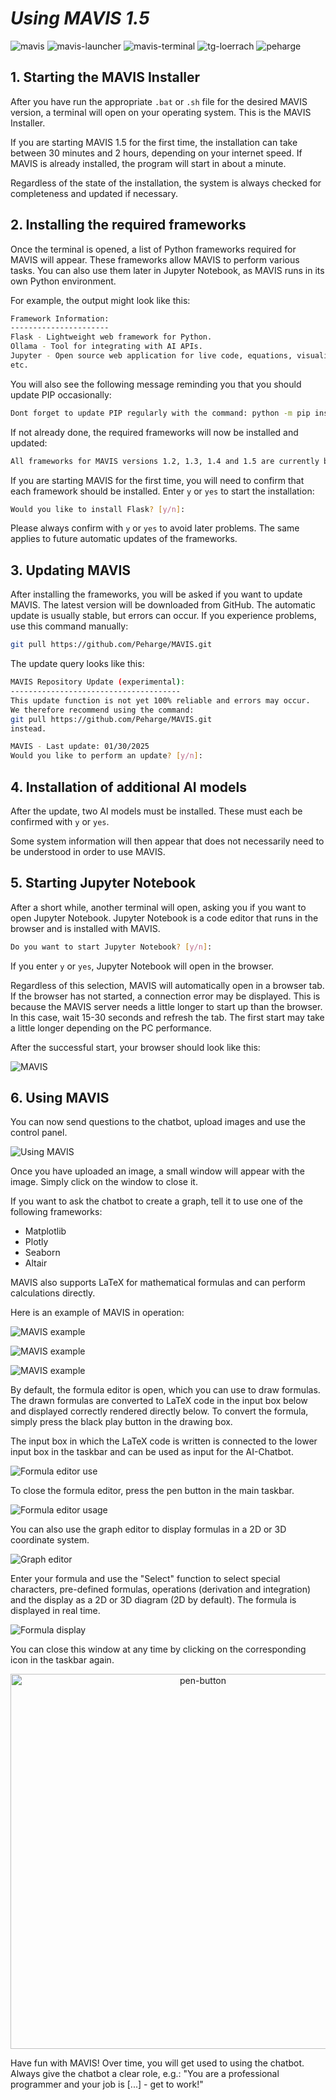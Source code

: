 # _Using MAVIS 1.5_

<div align="left">
   <img alt="mavis" src="https://github.com/Peharge/MAVIS-images/blob/main/mavis-img-main/MAVIS-icon-banner-3.svg">
   <img alt="mavis-launcher" src="https://github.com/Peharge/MAVIS-images/blob/main/mavis-img-main/MAVIS-launcher-icon-banner-3.svg">
   <img alt="mavis-terminal" src="https://github.com/Peharge/MAVIS-images/blob/main/mavis-img-main/MAVIS-terminal-icon-banner-3.svg">
   <img alt="tg-loerrach" src="https://img.shields.io/badge/TG Lörrach-red?style=flat">
   <img alt="peharge" src="https://github.com/Peharge/MAVIS-images/blob/main/mavis-img-main/Peharge-icon-banner-3.svg">
</div>

## 1. Starting the MAVIS Installer
After you have run the appropriate `.bat` or `.sh` file for the desired MAVIS version, a terminal will open on your operating system. This is the MAVIS Installer.

If you are starting MAVIS 1.5 for the first time, the installation can take between 30 minutes and 2 hours, depending on your internet speed. If MAVIS is already installed, the program will start in about a minute.

Regardless of the state of the installation, the system is always checked for completeness and updated if necessary.

## 2. Installing the required frameworks
Once the terminal is opened, a list of Python frameworks required for MAVIS will appear. These frameworks allow MAVIS to perform various tasks. You can also use them later in Jupyter Notebook, as MAVIS runs in its own Python environment.

For example, the output might look like this:

```bash
Framework Information:
----------------------
Flask - Lightweight web framework for Python.
Ollama - Tool for integrating with AI APIs.
Jupyter - Open source web application for live code, equations, visualizations and text.
etc.
```

You will also see the following message reminding you that you should update PIP occasionally:

```bash
Dont forget to update PIP regularly with the command: python -m pip install --upgrade pip.
```

If not already done, the required frameworks will now be installed and updated:

```bash
All frameworks for MAVIS versions 1.2, 1.3, 1.4 and 1.5 are currently being installed and updated:
```

If you are starting MAVIS for the first time, you will need to confirm that each framework should be installed. Enter `y` or `yes` to start the installation:

```bash
Would you like to install Flask? [y/n]:
```

Please always confirm with `y` or `yes` to avoid later problems. The same applies to future automatic updates of the frameworks.

## 3. Updating MAVIS
After installing the frameworks, you will be asked if you want to update MAVIS. The latest version will be downloaded from GitHub. The automatic update is usually stable, but errors can occur. If you experience problems, use this command manually:

```bash
git pull https://github.com/Peharge/MAVIS.git
```

The update query looks like this:

```bash
MAVIS Repository Update (experimental):
--------------------------------------
This update function is not yet 100% reliable and errors may occur.
We therefore recommend using the command:
git pull https://github.com/Peharge/MAVIS.git
instead.

MAVIS - Last update: 01/30/2025
Would you like to perform an update? [y/n]:
```

## 4. Installation of additional AI models
After the update, two AI models must be installed. These must each be confirmed with `y` or `yes`.

Some system information will then appear that does not necessarily need to be understood in order to use MAVIS.

## 5. Starting Jupyter Notebook
After a short while, another terminal will open, asking you if you want to open Jupyter Notebook. Jupyter Notebook is a code editor that runs in the browser and is installed with MAVIS.

```bash
Do you want to start Jupyter Notebook? [y/n]:
```

If you enter `y` or `yes`, Jupyter Notebook will open in the browser.

Regardless of this selection, MAVIS will automatically open in a browser tab. If the browser has not started, a connection error may be displayed. This is because the MAVIS server needs a little longer to start up than the browser. In this case, wait 15-30 seconds and refresh the tab. The first start may take a little longer depending on the PC performance.

After the successful start, your browser should look like this:

![MAVIS](https://github.com/Peharge/MAVIS-images/blob/main/mavis-img-main/using-img-1.png)

## 6. Using MAVIS
You can now send questions to the chatbot, upload images and use the control panel.

![Using MAVIS](https://github.com/Peharge/MAVIS-images/blob/main/mavis-img-main/using-img-2.png)

Once you have uploaded an image, a small window will appear with the image. Simply click on the window to close it.

If you want to ask the chatbot to create a graph, tell it to use one of the following frameworks:
- Matplotlib
- Plotly
- Seaborn
- Altair

MAVIS also supports LaTeX for mathematical formulas and can perform calculations directly.

Here is an example of MAVIS in operation:

![MAVIS example](https://github.com/Peharge/MAVIS-images/blob/main/mavis-img-main/mavis-1-5-demo-3.png)

![MAVIS example](https://github.com/Peharge/MAVIS-images/blob/main/mavis-img-main/mavis-1-5-demo-4.png)

![MAVIS example](https://github.com/Peharge/MAVIS-images/blob/main/mavis-img-main/mavis-1-5-demo-5.png)

By default, the formula editor is open, which you can use to draw formulas. The drawn formulas are converted to LaTeX code in the input box below and displayed correctly rendered directly below. To convert the formula, simply press the black play button in the drawing box.

The input box in which the LaTeX code is written is connected to the lower input box in the taskbar and can be used as input for the AI-Chatbot.

![Formula editor use](https://github.com/Peharge/MAVIS-images/blob/main/mavis-img-main/mavis-1-5-use-gif-1.gif)

To close the formula editor, press the pen button in the main taskbar.

![Formula editor usage](https://github.com/Peharge/MAVIS-images/blob/main/mavis-img-main/mavis-1-5-use-gif-2.gif)

You can also use the graph editor to display formulas in a 2D or 3D coordinate system.

![Graph editor](https://github.com/Peharge/MAVIS-images/blob/main/mavis-img-main/using-img-4.png)

Enter your formula and use the "Select" function to select special characters, pre-defined formulas, operations (derivation and integration) and the display as a 2D or 3D diagram (2D by default). The formula is displayed in real time.

![Formula display](https://github.com/Peharge/MAVIS-images/blob/main/mavis-img-main/using-img-5.png)

You can close this window at any time by clicking on the corresponding icon in the taskbar again.

<div align="center">
<img src="https://github.com/Peharge/MAVIS-images/blob/main/mavis-img-main/using-img-6.png" alt="pen-button" width="600">
</div>

Have fun with MAVIS! Over time, you will get used to using the chatbot. Always give the chatbot a clear role, e.g.: "You are a professional programmer and your job is [...] - get to work!"